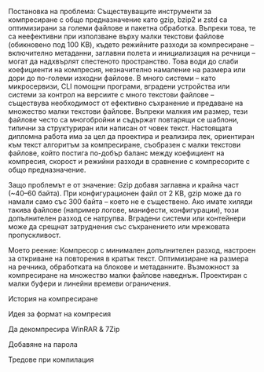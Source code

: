 Постановка на проблема:
Съществуващите инструменти за компресиране с общо предназначение като gzip, bzip2 и zstd са оптимизирани за големи файлове и пакетна обработка. Въпреки това, те са неефективни при използване върху малки текстови файлове (обикновено под 100 KB), където режийните разходи за
компресиране – включително метаданни, заглавни полета и инициализация на речници – могат да надхвърлят спестеното пространство. Това води до слаби коефициенти на компресия, незначително намаление на размера или дори до по-големи изходни файлове.
В много системи – като микросервизи, CLI помощни програми, вградени устройства или системи за контрол на версиите с много текстови файлове – съществува необходимост от ефективно съхранение и предаване на множество малки текстови файлове. Въпреки малкия им размер, тези
файлове често са многобройни и съдържат повтарящи се шаблони, типични за структуриран или написан от човек текст.
Настоящата дипломна работа има за цел да проектира и реализира лек, ориентиран към текст алгоритъм за компресиране, съобразен с малки текстови файлове, който постига по-добър баланс между коефициент на компресия, скорост и режийни разходи в сравнение с компресорите с общо
предназначение.

Защо проблемът е от значение:
Gzip добавя заглавна и крайна част (~40–60 байта).
При конфигурационен файл от 2 KB, gzip може да го намали само със 300 байта – което не е съществено.
Ако имате хиляди такива файлове (например логове, манифести, конфигурации), този допълнителен разход се натрупва.
Вградени системи или контейнери може да срещнат затруднения със съхранението или мрежовата пропускливост.

Моето реение:
Компресор с минимален допълнителен разход, настроен за откриване на повторения в кратък текст.
Оптимизиране на размера на речника, обработката на блокове и метаданните.
Възможност за компресиране на множество малки файлове наведнъж.
Проектиран с малки буфери и линейни времеви ограничения.

История на компресиране

Идея за формат на компресия

Да декомпресира WinRAR & 7Zip

Добавяне на парола

Тредове при компилация




